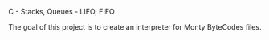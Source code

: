 C - Stacks, Queues - LIFO, FIFO

The goal of this project is to create an interpreter for Monty ByteCodes files.
